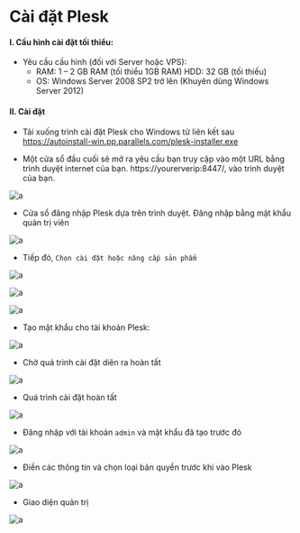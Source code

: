 # Cài đặt Plesk

#### I. Cấu hình cài đặt tối thiểu:

- Yêu cầu cấu hình (đối với Server hoặc VPS):
  - RAM: 1 – 2 GB RAM (tối thiểu 1GB RAM) HDD: 32 GB (tối thiếu) 
  - OS: Windows Server 2008 SP2 trở lên (Khuyên dùng Windows Server 2012)

#### II. Cài đặt

- Tải xuống trình cài đặt Plesk cho Windows từ liên kết sau https://autoinstall-win.pp.parallels.com/plesk-installer.exe

- Một cửa sổ đầu cuối sẽ mở ra yêu cầu bạn truy cập vào một URL bằng trình duyệt internet của bạn. https://yourerverip:8447/, vào trình duyệt của bạn.

![a](https://f6-zpcloud.zdn.vn/537281978956791515/711b0f57b4a979f720b8.jpg)

- Cửa sổ đăng nhập Plesk dựa trên trình duyệt. Đăng nhập bằng mật khẩu quản trị viên

![a](https://f4-zpcloud.zdn.vn/6262242768066275437/709617e8ab1666483f07.jpg)

- Tiếp đó, `Chọn cài đặt hoặc nâng cấp sản phẩm`

![a](https://f6-zpcloud.zdn.vn/3249468256455138801/bd2e54e0e61e2b40720f.jpg)

![a](https://f6-zpcloud.zdn.vn/5724004672969261713/8b117e0ecaf007ae5ee1.jpg)

![a](https://f5-zpcloud.zdn.vn/988178154062202302/9452fa2304ddc98390cc.jpg)

- Tạo mật khẩu cho tài khoản Plesk:

![a](https://f6-zpcloud.zdn.vn/2160170512668186222/a02e1a1ee5e028be71f1.jpg)

- Chờ quá trình cài đặt diẽn ra hoàn tất

![a](https://f6-zpcloud.zdn.vn/4270369247876111230/4d6928dad824157a4c35.jpg)

- Quá trình cài đặt hoàn tất 

![a](https://f6-zpcloud.zdn.vn/6005820646241307182/3240719bf462393c6073.jpg)

- Đăng nhập với tài khoản `admin` và mật khẩu đã tạo trước đó 

![a](https://f4-zpcloud.zdn.vn/2907265094710730157/ba4e173b20bbede5b4aa.jpg)

- Điền các thông tin và chọn loại bản quyền trước khi vào Plesk

![a](https://f4-zpcloud.zdn.vn/4958552653688449050/f249db10ff9032ce6b81.jpg)

- Giao diện quản trị 

![a](https://f6-zpcloud.zdn.vn/9073638948460625565/ce0873ad3308fe56a719.jpg)





